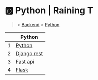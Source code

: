 # 🅾 Python  | Raining T

> [](/) > [Backend](/backend) > [Python](/backend/python)

<table><thead><tr><th></th><th>Python</th></tr></thead><tbody><tr><td>1</td><td><a href="backend/python/01-python">Python</a></td></tr><tr><td>2</td><td><a href="backend/python/02-django-rest">Django rest</a></td></tr><tr><td>3</td><td><a href="backend/python/03-fast-api">Fast api</a></td></tr><tr><td>4</td><td><a href="backend/python/04-flask">Flask</a></td></tr></tbody></table>

